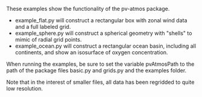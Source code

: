 These examples show the functionality of the pv-atmos package.

- example_flat.py will construct a rectangular box with zonal wind data and a full labeled grid.
- example_sphere.py will construct a spherical geometry with "shells" to mimic of radial grid points.
- example_ocean.py will construct a rectangular ocean basin, including all continents, and show an isosurface of oxygen concentration.

When running the examples, be sure to set the variable pvAtmosPath to the path of the package files basic.py and grids.py and the examples folder.

Note that in the interest of smaller files, all data has been regridded to quite low resolution.
